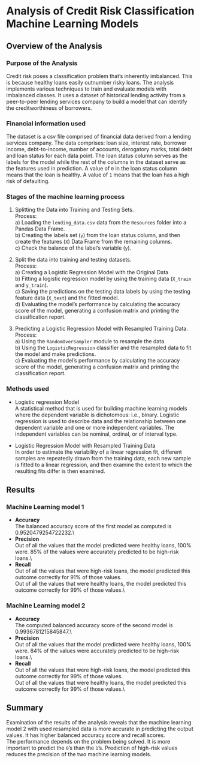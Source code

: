 # Analysis of Credit Risk Classification Machine Learning Models
## Overview of the Analysis
### Purpose of the Analysis
Credit risk poses a classification problem that’s inherently imbalanced. This is because healthy loans easily outnumber risky loans. The analysis implements various techniques to train and evaluate models with imbalanced classes. It uses a dataset of historical lending activity from a peer-to-peer lending services company to build a model that can identify the creditworthiness of borrowers.
### Financial information used
The dataset is a csv file comprised of financial data derived from a lending services company. The data comprises: loan size, interest rate, borrower income, debt-to-income, number of accounts, derogatory marks, total debt and loan status for each data point.
The loan status column serves as the labels for the model while the rest of the columns in the dataset serve as the features used in prediction. A value of `0` in the loan status column means that the loan is healthy. A value of `1` means that the loan has a high risk of defaulting. 
### Stages of the machine learning process
1.	Splitting the Data into Training and Testing Sets.<br />
  Process:<br />
a) Loading the `lending_data.csv` data from the `Resources` folder into a Pandas Data Frame. \
b) Creating the labels set (`y`) from the loan status column, and then create the features (`X`) Data Frame from the remaining columns. \
c) Check the balance of the label’s variable (`y`).

2. Split the data into training and testing datasets.\
Process:<br />
a)	Creating a Logistic Regression Model with the Original Data \
b) Fitting a logistic regression model by using the training data (`X_train` and `y_train`). \
c) Saving the predictions on the testing data labels by using the testing feature data (`X_test`) and the fitted model. \
d) Evaluating the model’s performance by calculating the accuracy score of the model, generating a confusion matrix and printing the classification report.

3. Predicting a Logistic Regression Model with Resampled Training Data.\
Process:<br />
a) Using the `RandomOverSampler` module to resample the data. \
b) Using the `LogisticRegression` classifier and the resampled data to fit the model and make predictions.\
c) Evaluating the model’s performance by calculating the accuracy score of the model, generating a confusion matrix and printing the classification report.

### Methods used
- Logistic regression Model\
A statistical method that is used for building machine learning models where the dependent variable is dichotomous: i.e., binary. Logistic regression is used to describe data and the relationship between one dependent variable and one or more independent variables. The independent variables can be nominal, ordinal, or of interval type.

- Logistic Regression Model with Resampled Training Data \
In order to estimate the variability of a linear regression fit, different samples are repeatedly drawn from the training data, each new sample is fitted to a linear regression, and then examine the extent to which the resulting fits differ is then examined.

## Results
### Machine Learning model 1
- **Accuracy**\
The balanced accuracy score of the first model as computed is 0.9520479254722232.\
- **Precision**\
Out of all the values that the model predicted were healthy loans, 100% were. 85% of the values were accurately predicted to be high-risk loans.\
- **Recall**\
Out of all the values that were high-risk loans, the model predicted this outcome correctly for 91% of those values.\
Out of all the values that were healthy loans, the model predicted this outcome correctly for 99% of those values.\
### Machine Learning model 2
- **Accuracy**\
The computed balanced accuracy score of the second model is 0.9936781215845847.\
- **Precision**\
Out of all the values that the model predicted were healthy loans, 100% were. 84% of the values were accurately predicted to be high-risk loans.\
- **Recall**\
Out of all the values that were high-risk loans, the model predicted this outcome correctly for 99% of those values.\
Out of all the values that were healthy loans, the model predicted this outcome correctly for 99% of those values.\
## Summary
Examination of the results of the analysis reveals that the machine learning model 2 with used resampled data is more accurate in predicting the output values. It has higher balanced accuracy score and recall scores.\
The performance depends on the problem being solved. It is more important to predict the `0`’s than the `1`’s. Prediction of high-risk values reduces the precision of the two machine learning models.
